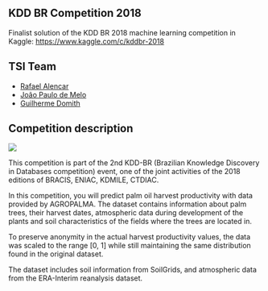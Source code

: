 ## KDD BR Competition 2018

Finalist solution of the KDD BR 2018 machine learning competition in Kaggle: 
https://www.kaggle.com/c/kddbr-2018

## TSI Team

- <a href="http://lattes.cnpq.br/3995585094514614">Rafael Alencar</a>
- <a href="https://github.com/jpdik">João Paulo de Melo</a>
- <a href="https://github.com/GuilhermeDomith">Guilherme Domith</a>

## Competition description

<img src="https://raw.githubusercontent.com/rafjaa/KDD-BR-2018/master/data/chart.png">

This competition is part of the 2nd KDD-BR (Brazilian Knowledge Discovery in Databases competition) event, one of the joint activities of the 2018 editions of BRACIS, ENIAC, KDMILE, CTDIAC.

In this competition, you will predict palm oil harvest productivity with data provided by AGROPALMA. The dataset contains information about palm trees, their harvest dates, atmospheric data during development of the plants and soil characteristics of the fields where the trees are located in.

To preserve anonymity in the actual harvest productivity values, the data was scaled to the range [0, 1] while still maintaining the same distribution found in the original dataset.

The dataset includes soil information from SoilGrids, and atmospheric data from the ERA-Interim reanalysis dataset.
